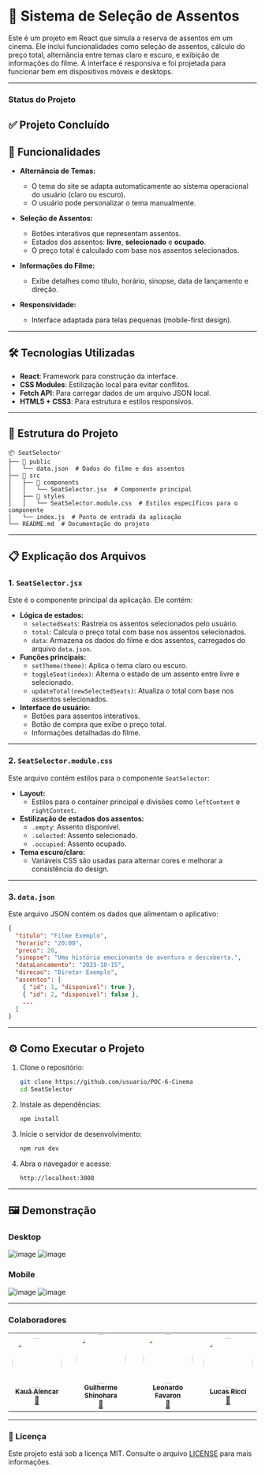 
# 🎥 Sistema de Seleção de Assentos

Este é um projeto em React que simula a reserva de assentos em um cinema. Ele inclui funcionalidades como seleção de assentos, cálculo do preço total, alternância entre temas claro e escuro, e exibição de informações do filme. A interface é responsiva e foi projetada para funcionar bem em dispositivos móveis e desktops.

---
### **Status do Projeto**

✅ **Projeto Concluído**
-----

## 🚀 Funcionalidades

- **Alternância de Temas:** 
  - O tema do site se adapta automaticamente ao sistema operacional do usuário (claro ou escuro).
  - O usuário pode personalizar o tema manualmente.

- **Seleção de Assentos:**
  - Botões interativos que representam assentos.
  - Estados dos assentos: **livre**, **selecionado** e **ocupado**.
  - O preço total é calculado com base nos assentos selecionados.

- **Informações do Filme:**
  - Exibe detalhes como título, horário, sinopse, data de lançamento e direção.

- **Responsividade:**
  - Interface adaptada para telas pequenas (mobile-first design).

---

## 🛠️ Tecnologias Utilizadas

- **React**: Framework para construção da interface.
- **CSS Modules**: Estilização local para evitar conflitos.
- **Fetch API**: Para carregar dados de um arquivo JSON local.
- **HTML5 + CSS3**: Para estrutura e estilos responsivos.

---

## 📂 Estrutura do Projeto

```
📦 SeatSelector
├── 📂 public
│   └── data.json  # Dados do filme e dos assentos
├── 📂 src
│   ├── 📂 components
│   │   └── SeatSelector.jsx  # Componente principal
│   ├── 📂 styles
│   │   └── SeatSelector.module.css  # Estilos específicos para o componente
│   └── index.js  # Ponto de entrada da aplicação
└── README.md  # Documentação do projeto
```

---

## 📋 Explicação dos Arquivos

### 1. `SeatSelector.jsx`
Este é o componente principal da aplicação. Ele contém:
- **Lógica de estados:**
  - `selectedSeats`: Rastreia os assentos selecionados pelo usuário.
  - `total`: Calcula o preço total com base nos assentos selecionados.
  - `data`: Armazena os dados do filme e dos assentos, carregados do arquivo `data.json`.
- **Funções principais:**
  - `setTheme(theme)`: Aplica o tema claro ou escuro.
  - `toggleSeat(index)`: Alterna o estado de um assento entre livre e selecionado.
  - `updateTotal(newSelectedSeats)`: Atualiza o total com base nos assentos selecionados.
- **Interface de usuário:**
  - Botões para assentos interativos.
  - Botão de compra que exibe o preço total.
  - Informações detalhadas do filme.

---

### 2. `SeatSelector.module.css`
Este arquivo contém estilos para o componente `SeatSelector`:
- **Layout:**
  - Estilos para o container principal e divisões como `leftContent` e `rightContent`.
- **Estilização de estados dos assentos:**
  - `.empty`: Assento disponível.
  - `.selected`: Assento selecionado.
  - `.occupied`: Assento ocupado.
- **Tema escuro/claro:** 
  - Variáveis CSS são usadas para alternar cores e melhorar a consistência do design.

---

### 3. `data.json`
Este arquivo JSON contém os dados que alimentam o aplicativo:
```json
{
  "titulo": "Filme Exemplo",
  "horario": "20:00",
  "preco": 20,
  "sinopse": "Uma história emocionante de aventura e descoberta.",
  "dataLancamento": "2023-10-15",
  "direcao": "Diretor Exemplo",
  "assentos": [
    { "id": 1, "disponivel": true },
    { "id": 2, "disponivel": false },
    ...
  ]
}
```

---

## ⚙️ Como Executar o Projeto

1. Clone o repositório:
   ```bash
   git clone https://github.com/usuario/POC-6-Cinema
   cd SeatSelector
   ```

2. Instale as dependências:
   ```bash
   npm install
   ```

3. Inicie o servidor de desenvolvimento:
   ```bash
   npm run dev
   ```

4. Abra o navegador e acesse:
   ```
   http://localhost:3000
   ```

---


## 🖼️ Demonstração

### Desktop

![image](https://github.com/user-attachments/assets/6cccaebb-f347-4f0c-a340-7611a5d4944b)
![image](https://github.com/user-attachments/assets/e0aa159b-287d-419a-9282-943613b1b249)



### Mobile

![image](https://github.com/user-attachments/assets/dfe11b32-9a81-4de8-ae08-768afd51f5b3)
![image](https://github.com/user-attachments/assets/7000182a-8c4e-472a-a2db-b8d03cf29dea)


---

### **Colaboradores**
<table>
  <tr>
    <td align="center"><a href="https://github.com/KauaAlencar"><img style="border-radius: 50%;" src="https://avatars.githubusercontent.com/u/172075258?v=4" width="100px;" alt=""/><br /><sub><b>Kauã Alencar</b></sub></a><br /><a href="https://www.linkedin.com/in/kau%C3%A3-alencar-b15119215/" title="Linkedin">🚀</a></td>
    <td align="center"><a href="https://github.com/GuilhermeShinohara"><img style="border-radius: 50%;" src="https://avatars.githubusercontent.com/u/180458966?v=4" width="100px;" alt=""/><br /><sub><b>Guilherme Shinohara</b></sub></a><br /><a href="https://github.com/GuilhermeShinohara" title="GitHub">🚀</a></td>
    <td align="center"><a href="https://github.com/LeoFavaron"><img style="border-radius: 50%;" src="https://avatars.githubusercontent.com/u/179886009?v=4" width="100px;" alt=""/><br /><sub><b>Leonardo Favaron</b></sub></a><br /><a href="https://github.com/LeoFavaron" title="GitHub">🚀</a></td>
      <td align="center"><a href="https://github.com/lucas-ricci-pathbit"><img style="border-radius: 50%;" src="https://avatars.githubusercontent.com/u/174811028?v=4" width="100px;" alt=""/><br /><sub><b>Lucas Ricci</b></sub></a><br /><a href="https://github.com/lucas-ricci-pathbit" title="Linkedin">🚀</a></td>
  </tr>
</table>

---

### **📝 Licença**

Este projeto está sob a licença MIT. Consulte o arquivo [LICENSE](./LICENSE) para mais informações.

